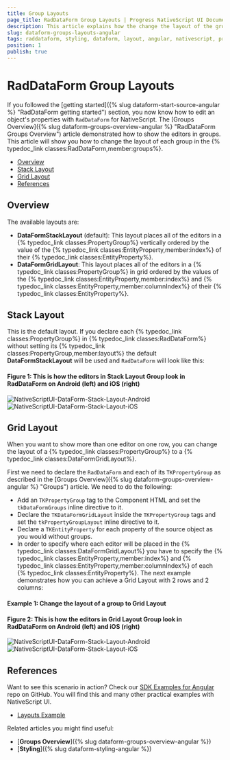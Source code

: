 ```yaml
---
title: Group Layouts
page_title: RadDataForm Group Layouts | Progress NativeScript UI Documentation
description: This article explains how the change the layout of the groups in RadDataForm for NativeScript.
slug: dataform-groups-layouts-angular
tags: raddataform, styling, dataform, layout, angular, nativescript, professional, ui
position: 1
publish: true
---
```


# RadDataForm Group Layouts

If you followed the [getting started]({% slug dataform-start-source-angular %} "RadDataForm getting started") section, you now know how to edit an object's properties with `RadDataForm` for NativeScript. The [Groups Overview]({% slug dataform-groups-overview-angular %} "RadDataForm Groups Overview") article demonstrated how to show the editors in groups. This article will show you how to change the layout of each group in the {% typedoc_link classes:RadDataForm,member:groups%}.

* [Overview](#overview)
* [Stack Layout](#stack-layout)
* [Grid Layout](#grid-layout)
* [References](#references)

## Overview

The available layouts are:

* **DataFormStackLayout** (default): This layout places all of the editors in a {% typedoc_link classes:PropertyGroup%} vertically ordered by the value of the {% typedoc_link classes:EntityProperty,member:index%} of their {% typedoc_link classes:EntityProperty%}.
* **DataFormGridLayout**: This layout places all of the editors in a {% typedoc_link classes:PropertyGroup%} in grid ordered by the values of the {% typedoc_link classes:EntityProperty,member:index%} and {% typedoc_link classes:EntityProperty,member:columnIndex%} of their {% typedoc_link classes:EntityProperty%}.

## Stack Layout

This is the default layout. If you declare each {% typedoc_link classes:PropertyGroup%} in {% typedoc_link classes:RadDataForm%} without setting its {% typedoc_link classes:PropertyGroup,member:layout%} the default **DataFormStackLayout** will be used and `RadDataForm` will look like this:

#### Figure 1: This is how the editors in Stack Layout Group look in RadDataForm on Android (left) and iOS (right)

![NativeScriptUI-DataForm-Stack-Layout-Android](../../../img/ns_ui/dataform-groups-layouts-01-android.png "DataFormStackLayout in Android") ![NativeScriptUI-DataForm-Stack-Layout-iOS](../../../img/ns_ui/dataform-groups-layouts-01-ios.png "DataFormStackLayout in iOS")

## Grid Layout

When you want to show more than one editor on one row, you can change the layout of a {% typedoc_link classes:PropertyGroup%} to a {% typedoc_link classes:DataFormGridLayout%}.

First we need to declare the `RadDataForm` and each of its `TKPropertyGroup` as described in the [Groups Overview]({% slug dataform-groups-overview-angular %} "Groups") article. We need to do the following:

* Add an `TKPropertyGroup` tag to the Component HTML and set the `tkDataFormGroups` inline directive to it.
* Declare the `TKDataFormGridLayout` inside the `TKPropertyGroup` tags and set the `tkPropertyGroupLayout` inline directive to it.
* Declare a `TKEntityProperty` for each property of the source object as you would without groups.
* In order to specify where each editor will be placed in the {% typedoc_link classes:DataFormGridLayout%} you have to specify the {% typedoc_link classes:EntityProperty,member:index%} and {% typedoc_link classes:EntityProperty,member:columnIndex%} of each {% typedoc_link classes:EntityProperty%}. The next example demonstrates how you can achieve a Grid Layout with 2 rows and 2 columns:

#### Example 1: Change the layout of a group to Grid Layout

<snippet id='angular-dataform-grid-layout-html'/>

#### Figure 2: This is how the editors in Grid Layout Group look in RadDataForm on Android (left) and iOS (right)

![NativeScriptUI-DataForm-Stack-Layout-Android](../../../img/ns_ui/dataform-groups-layouts-02-android.png "DataFormStackLayout in Android") ![NativeScriptUI-DataForm-Stack-Layout-iOS](../../../img/ns_ui/dataform-groups-layouts-02-ios.png "DataFormStackLayout in iOS")

## References

Want to see this scenario in action?
Check our [SDK Examples for Angular](https://github.com/NativeScript/nativescript-ui-samples-angular) repo on GitHub. You will find this and many other practical examples with NativeScript UI.

* [Layouts Example](https://github.com/NativeScript/nativescript-ui-samples-angular/tree/master/dataform/app/examples/layouts)

Related articles you might find useful:

* [**Groups Overview**]({% slug dataform-groups-overview-angular %})
* [**Styling**]({% slug dataform-styling-angular %})
